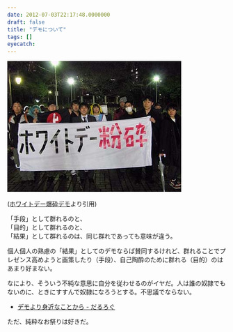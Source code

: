 ```yaml
---
date: 2012-07-03T22:17:48.0000000
draft: false
title: "デモについて"
tags: []
eyecatch: 
---
```

<p><img src="20120703221609.jpg" alt="f:id:daruyanagi:20120703221609j:plain" title="f:id:daruyanagi:20120703221609j:plain" class="hatena-fotolife"></p><p>(<a href="http://www.mkimpo.com/diary/2009/anti_whiteday_09-03-14.html">&#x30DB;&#x30EF;&#x30A4;&#x30C8;&#x30C7;&#x30FC;&#x7206;&#x7815;&#x30C7;&#x30E2;</a>より引用)</p><p>「手段」として群れるのと、<br />
「目的」として群れるのと、<br />
「結果」として群れるのは、同じ群れであっても意味が違う。</p><p>個人個人の熟慮の「結果」としてのデモならば賛同するけれど、群れることでプレゼンス高めようと画策したり（手段）、自己陶酔のために群れる（目的）のはあまり好まない。</p><p>なにより、そういう不純な意思に自分を従わせるのがイヤだ。人は誰の奴隷でもないのに、ときにすすんで奴隷になろうとする。不思議でならない。</p>

<ul>
<li><a href="http://daruyanagi.hatenablog.com/entry/2012/06/22/230953">&#x30C7;&#x30E2;&#x3088;&#x308A;&#x8EAB;&#x8FD1;&#x306A;&#x3053;&#x3068;&#x304B;&#x3089; - &#x3060;&#x308B;&#x308D;&#x3050;</a></li>
</ul><p>ただ、純粋なお祭りは好きだ。</p>

